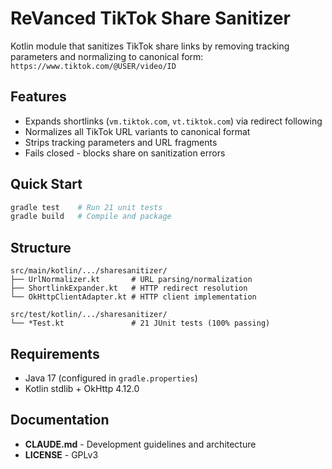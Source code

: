 # ReVanced TikTok Share Sanitizer

Kotlin module that sanitizes TikTok share links by removing tracking parameters and normalizing to canonical form: `https://www.tiktok.com/@USER/video/ID`

## Features

- Expands shortlinks (`vm.tiktok.com`, `vt.tiktok.com`) via redirect following
- Normalizes all TikTok URL variants to canonical format
- Strips tracking parameters and URL fragments
- Fails closed - blocks share on sanitization errors

## Quick Start

```bash
gradle test    # Run 21 unit tests
gradle build   # Compile and package
```

## Structure

```
src/main/kotlin/.../sharesanitizer/
├── UrlNormalizer.kt       # URL parsing/normalization
├── ShortlinkExpander.kt   # HTTP redirect resolution
└── OkHttpClientAdapter.kt # HTTP client implementation

src/test/kotlin/.../sharesanitizer/
└── *Test.kt               # 21 JUnit tests (100% passing)
```

## Requirements

- Java 17 (configured in `gradle.properties`)
- Kotlin stdlib + OkHttp 4.12.0

## Documentation

- **CLAUDE.md** - Development guidelines and architecture
- **LICENSE** - GPLv3
